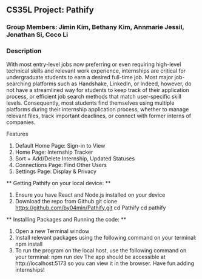 ## CS35L Project: Pathify
### Group Members: Jimin Kim, Bethany Kim, Annmarie Jessil, Jonathan Si, Coco Li

### Description
With most entry-level jobs now preferring or even requiring high-level technical skills and relevant work experience, internships are critical for undergraduate students to earn a desired full-time job. Most major job-searching platforms such as Handshake, LinkedIn, or Indeed, however, do not have a streamlined way for students to keep track of their application process, or efficient job search methods that match user-specific skill levels. Consequently, most students find themselves using multiple platforms during their internship application process, whether to manage relevant files, track important deadlines, or connect with former interns of companies. 

Features
1) Default Home Page: Sign-in to View
2) Home Page: Internship Tracker
3) Sort + Add/Delete Internship, Updated Statuses
4) Connections Page: Find Other Users
5) Settings Page: Display & Privacy


** Getting Pathify on your local device: **

1) Ensure you have React and Node.js installed on your device
2) Download the repo from Github
   git clone https://github.com/by04min/Pathify.git
   cd Pathify
   cd pathify

** Installing Packages and Running the code: **

1)  Open a new Terminal window
2)  Install relevant packages using the following command on your terminal:
   npm install
3)  To run the program on the local host, use the following command on your terminal:
   npm run dev
The app should be accessible at http://localhost:5173 so you can view it in the browser.
Have fun adding internships!

